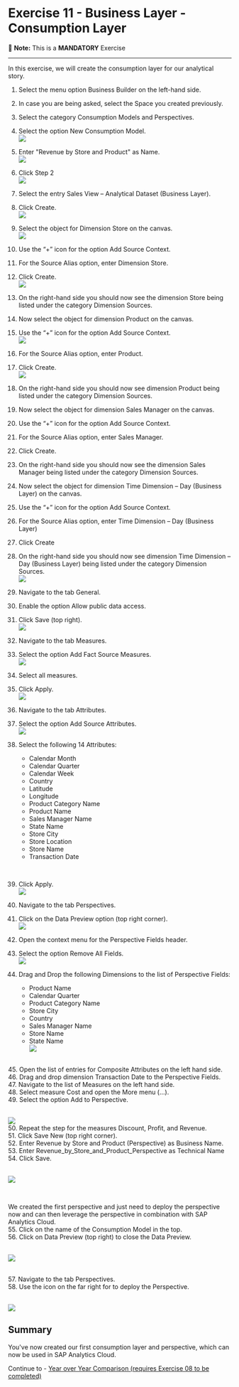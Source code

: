 # Exercise 11 - Business Layer - Consumption Layer

:memo: **Note:** This is a <strong>MANDATORY</strong>  Exercise

---

In this exercise, we will create the consumption layer for our analytical story.

1. Select the menu option Business Builder on the left-hand side.
2. In case you are being asked, select the Space you created previously.
3. Select the category Consumption Models and Perspectives.
4. Select the option New Consumption Model.
<br>![](images/00_00_0150.png) 

5. Enter "Revenue by Store and Product" as Name.
<br>![](images/00_00_0151.png) 

6. Click Step 2
<br>![](images/00_00_0152.png) 

7. Select the entry Sales View – Analytical Dataset (Business Layer).
8. Click Create.
<br>![](images/00_00_0153.png) 

9. Select the object for Dimension Store on the canvas.
<br>![](images/00_00_0154.png) 

10. Use the “+” icon for the option Add Source Context.
11. For the Source Alias option, enter Dimension Store.
12. Click Create.
<br>![](images/00_00_0155.png) 

13. On the right-hand side you should now see the dimension Store being listed under the category Dimension
Sources.
14. Now select the object for dimension Product on the canvas.
15. Use the “+” icon for the option Add Source Context.
<br>![](images/00_00_0169.png) 

16. For the Source Alias option, enter Product.
17. Click Create.
<br>![](images/00_00_0170.png) 

18. On the right-hand side you should now see dimension Product being listed under the category Dimension
Sources.
19. Now select the object for dimension Sales Manager on the canvas.
20. Use the “+” icon for the option Add Source Context.
21. For the Source Alias option, enter Sales Manager.
22. Click Create.
23. On the right-hand side you should now see the dimension Sales Manager being listed under the category
Dimension Sources.
24. Now select the object for dimension Time Dimension – Day (Business Layer) on the canvas.
25. Use the “+” icon for the option Add Source Context.
26. For the Source Alias option, enter Time Dimension – Day (Business Layer)
27. Click Create
28. On the right-hand side you should now see dimension Time Dimension – Day (Business Layer) being listed
under the category Dimension Sources.
<br>![](images/00_00_0171.png) 

29. Navigate to the tab General.
30. Enable the option Allow public data access.
31. Click Save (top right).
<br>![](images/00_00_0172.png) 

32. Navigate to the tab Measures.
33. Select the option Add Fact Source Measures.
<br>![](images/00_00_0157.png) 

34. Select all measures.
35. Click Apply.
<br>![](images/00_00_0158.png) 

36. Navigate to the tab Attributes.
37. Select the option Add Source Attributes.
<br>![](images/00_00_0159.png) 

38. Select the following 14 Attributes:<br><ul><li>Calendar Month</li><li>Calendar Quarter</li><li>Calendar Week</li><li>Country</li><li>Latitude</li><li>Longitude</li><li>Product Category Name</li><li>Product Name</li><li>Sales Manager Name</li><li>State Name</li><li>Store City</li><li>Store Location</li><li>Store Name</li><li>Transaction Date
<br>

39. Click Apply.
<br>![](images/00_00_0160.png) 


40. Navigate to the tab Perspectives.
41. Click on the Data Preview option (top right corner).
<br>![](images/00_00_0161.png) 

42. Open the context menu for the Perspective Fields header.
43. Select the option Remove All Fields.
<br>![](images/00_00_0162.png) 


44. Drag and Drop the following Dimensions to the list of Perspective Fields:<br><ul><li>Product Name</li><li>Calendar Quarter</li><li>Product Category Name</li><li>Store City</li><li>Country</li><li>Sales Manager Name</li><li>Store Name</li><li>State Name
<br>![](images/00_00_0173.png) 
   
<br>    
45. Open the list of entries for Composite Attributes on the left hand side.
<br>   
46. Drag and drop dimension Transaction Date to the Perspective Fields.
<br>
47. Navigate to the list of Measures on the left hand side.
<br>
48. Select measure Cost and open the More menu (…).
<br>
49. Select the option Add to Perspective.
   
<br>![](images/00_00_0163.png) 
<br> 
50. Repeat the step for the measures Discount, Profit, and Revenue.
<br> 
51. Click Save New (top right corner).
<br> 
52. Enter Revenue by Store and Product (Perspective) as Business Name.
<br> 
53. Enter Revenue_by_Store_and_Product_Perspective as Technical Name
<br> 
54. Click Save.
   
<br>![](images/00_00_0165.png) 

<br> 

We created the first perspective and just need to deploy the perspective now and can then leverage the
perspective in combination with SAP Analytics Cloud.
<br>55. Click on the name of the Consumption Model in the top.
<br>56. Click on Data Preview (top right) to close the Data Preview.
   
<br>![](images/00_00_0167.png) 
<br> 

<br>57. Navigate to the tab Perspectives.
<br>58. Use the icon on the far right for to deploy the Perspective.
   
<br>![](images/00_00_0168.png) 
<br> 
## Summary

You've now created our first consumption layer and perspective, which can now be used in SAP Analytics Cloud.

Continue to - [Year over Year Comparison (requires Exercise 08 to be completed) ](../ex12/README.md)
